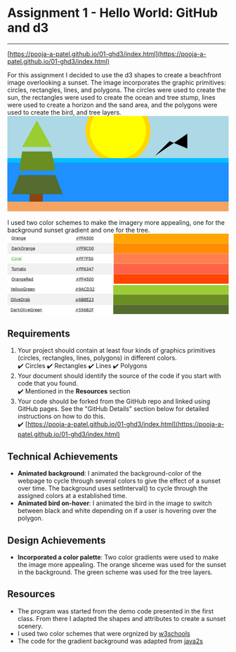 Assignment 1 - Hello World: GitHub and d3  
===
---
[https://pooja-a-patel.github.io/01-ghd3/index.html](https://pooja-a-patel.github.io/01-ghd3/index.html)  

For this assignment I decided to use the d3 shapes to create a beachfront image overlooking a sunset. The image incorporates the graphic primitives: circles, rectangles, lines, and polygons. The circles were used to create the sun, the rectangles were used to create the ocean  and tree stump, lines were used to create a horizon and the sand area, and the polygons were used to create the bird, and tree layers.
![image](https://github.com/pooja-a-patel/01-ghd3/blob/main/SVG_Image.png)

I used two color schemes to make the imagery more appealing, one for the background sunset gradient and one for the tree.
![image](https://github.com/pooja-a-patel/01-ghd3/blob/main/OrangeColors.png)
![image](https://github.com/pooja-a-patel/01-ghd3/blob/main/GreenColors.png)

## Requirements
1. Your project should contain at least four kinds of graphics primitives (circles, rectangles, lines, polygons) in different colors.  
    :heavy_check_mark: Circles :heavy_check_mark: Rectangles :heavy_check_mark: Lines :heavy_check_mark: Polygons  
2. Your document should identify the source of the code if you start with code that you found.  
    :heavy_check_mark: Mentioned in the **Resources** section
3. Your code should be forked from the GitHub repo and linked using GitHub pages. See the "GitHub Details" section below for detailed instructions on how to do this.  
    :heavy_check_mark: [https://pooja-a-patel.github.io/01-ghd3/index.html](https://pooja-a-patel.github.io/01-ghd3/index.html)

## Technical Achievements
- **Animated background**: I animated the background-color of the webpage to cycle through several colors to give the effect of a sunset over time. The background uses setInterval() to cycle through the assigned colors at a established time.
- **Animated bird on-hover**: I animated the bird in the image to switch between black and white depending on if a user is hovering over the polygon.

## Design Achievements
- **Incorporated a color palette**: Two color gradients were used to make the image more appealing. The orange shceme was used for the sunset in the background. The green scheme was used for the tree layers.

## Resources
- The program was started from the demo code presented in the first class. From there I adapted the shapes and attributes to create a sunset scenery.
- I used two color schemes that were orgnized by [w3schools](https://www.w3schools.com/colors/colors_groups.asp)
- The code for the gradient background was adapted from [java2s](http://www.java2s.com/Code/JavaScript/Development/UsingsetIntervaltoRepeatedlyChangetheDocumentBackgroundColor.htm)
